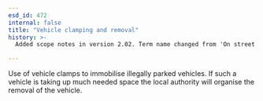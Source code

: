 ```yaml
---
esd_id: 472
internal: false
title: "Vehicle clamping and removal"
history: >-
  Added scope notes in version 2.02. Term name changed from 'On street parking enforcement - wheel clamps - car removal' to 'Roads - street parking - clamping and removal' in version 3.00. name changed to 'Vehicle clamping and removal' in version 4.00.

---
```


Use of vehicle clamps to immobilise illegally parked vehicles. If such a vehicle is taking up much needed space the local authority will organise the removal of the vehicle.

